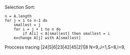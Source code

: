 Selection Sort:

```
n = A.length
for j = 1 to n-1 do
    smallest = j
    for i = j + 1 to n do 
        if A[i] < A[smallest] then smallest = i  
    exchange A[j] with A[smallest]
```

Proccess tracing
|24|5|6|23|42|45|2|1|8  N=9,J=1,S=8,I=9,





